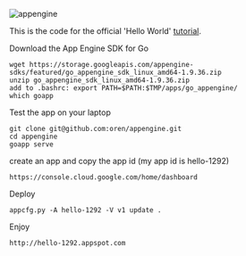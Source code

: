 ![appengine](images/appengine-go.png)

This is the code for the official 'Hello World' [tutorial](https://cloud.google.com/appengine/docs/flexible/go/hello-world).

Download the App Engine SDK for Go
```
wget https://storage.googleapis.com/appengine-sdks/featured/go_appengine_sdk_linux_amd64-1.9.36.zip
unzip go_appengine_sdk_linux_amd64-1.9.36.zip
add to .bashrc: export PATH=$PATH:$TMP/apps/go_appengine/
which goapp
```

Test the app on your laptop
```
git clone git@github.com:oren/appengine.git
cd appengine
goapp serve
```

create an app and copy the app id (my app id is hello-1292)
```
https://console.cloud.google.com/home/dashboard
```

Deploy
```
appcfg.py -A hello-1292 -V v1 update .
```

Enjoy
```
http://hello-1292.appspot.com
```
